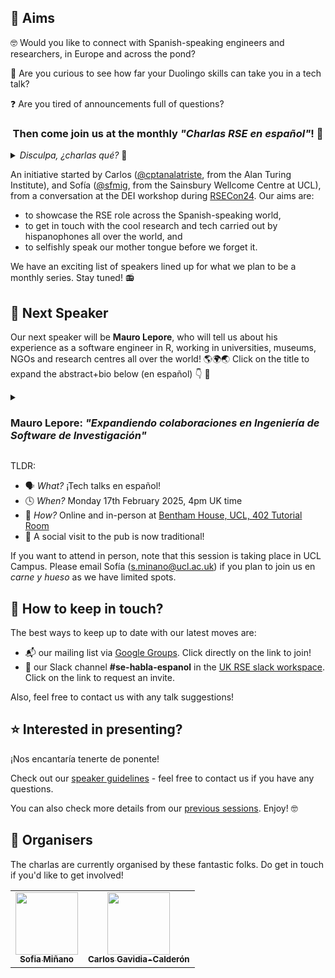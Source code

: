 <!-- ![banner](https://github.com/charlas-rse-espanol/.github/blob/main/profile/banner.png) -->

## 🎯 Aims 
🤓 Would you like to connect with Spanish-speaking engineers and researchers, in Europe and across the pond? 

🦉 Are you curious to see how far your Duolingo skills can take you in a tech talk? 

❓ Are you tired of announcements full of questions? 

<center>
<h3>Then come join us at the monthly <i>"Charlas RSE en español"</i>! 👏 
</h3>
</center>

<details>
<summary> <i> Disculpa, ¿charlas qué? </i> 🤔 </summary>

> RSE = research software engineer = ingeniero de software de investigación
>
> Si te gusta programar para la ciencia, o si te interesa cómo se hace software en la investigación, ¡sigue leyendo! 🚀
</details>


An initiative started by Carlos ([@cptanalatriste](https://github.com/cptanalatriste), from the Alan Turing Institute), and Sofía ([@sfmig](https://github.com/sfmig), from the Sainsbury Wellcome Centre at UCL), from a conversation at the DEI workshop during [RSECon24](https://rsecon24.society-rse.org/). Our aims are:
- to showcase the RSE role across the Spanish-speaking world, 
- to get in touch with the cool research and tech carried out by hispanophones all over the world, and 
- to selfishly speak our mother tongue before we forget it.

We have an exciting list of speakers lined up for what we plan to be a monthly series. Stay tuned! 📻


## 📢 Next Speaker
<!---
Our next talk is currently planned for mid-January 2025 - more details to follow soon!

In the meantime, maybe you can check the material from [previous sessions](https://github.com/charlas-rse-espanol/.github/blob/main/profile/schedule.md).
-->
Our next speaker will be **Mauro Lepore**, who will tell us about his experience as a software engineer in R, working in universities, museums, NGOs and research centres all over the world! 🌎🌍🌏 Click on the title to expand the abstract+bio below (en español) 👇 🧵

<details>
  <summary><h3> Mauro Lepore: <i>"Expandiendo colaboraciones en Ingeniería de Software de Investigación"</i></h3></summary>

> En esta presentación comparto mis experiencias al hacer la transición como Research Software Engineer (RSE) desde la academia hacia la industria. En la última década, desarrollé código para investigación en una universidad en Australia, un centro de investigación en Panamá, un museo en EE.UU., una ONG en Alemania y ahora una consultora enfocada en ciencia, ingeniería y estrategia de datos. Voy a compartir las necesidades que noté, y voy a explicar por qué creo que las personas que trabajamos en RSE podemos aportar mucho valor combinando experiencia en investigación e industria. Sin embargo, quisiera que mi experiencia sea solo un punto de partida y promover una discusión en la que podamos explorar más profundamente el valor que podemos aportar, especialmente en la comunidad hispanohablante: ¿Quiénes nos necesitan? ¿Dónde están? ¿Qué necesitan? ¿Cómo podemos ayudarlos?
>
> **Bio**: Trabajo en [ixpantia](http://ixpantia.com/) donde lidero la [práctica de RSE](https://www.ixpantia.com/es/blog/rse-es-ingenieria-de-software-de-investigacion). Soy un educador y desarrollador de software especializado en el ecosistema de R. Mantengo varios [paquetes de R de código abierto](https://www.r-pkg.org/search.html?q=maurolepore) y soy [editor asociado en rOpenSci](https://ropensci.org/author/mauro-lepore).
</details>

TLDR:
- 🗣 *What?* ¡Tech talks en español!
- 🕓 *When?* Monday 17th February 2025, 4pm UK time
- 📍 *How?* Online and in-person at [Bentham House, UCL, 402 Tutorial Room](https://maps.app.goo.gl/6cUMZvEKh7FyFtrP8)
- 💃 A social visit to the pub is now traditional!

If you want to attend in person, note that this session is taking place in UCL Campus. Please email Sofía ([s.minano@ucl.ac.uk](mailto:s.minano@ucl.ac.uk)) if you plan to join us en _carne y hueso_ as we have limited spots.


## 🦦 How to keep in touch?

The best ways to keep up to date with our latest moves are:
- 📬 our mailing list via [Google Groups](https://groups.google.com/g/rse-en-espaniol/). Click directly on the link to join!
- 💬 our Slack channel **#se-habla-espanol** in the [UK RSE slack workspace](https://ukrse.slack.com). Click on the link to request an invite.

Also, feel free to contact us with any talk suggestions!


## ⭐ Interested in presenting?
¡Nos encantaría tenerte de ponente!

Check out our [speaker guidelines](https://github.com/charlas-rse-espanol/.github/blob/main/profile/format.md) - feel free to contact us if you have any questions.

You can also check more details from our [previous sessions](https://github.com/charlas-rse-espanol/.github/blob/main/profile/schedule.md). Enjoy! 🤓


## 🤪 Organisers
The charlas are currently organised by these fantastic folks. Do get in touch if you'd like to get involved!
<!-- ALL-CONTRIBUTORS-LIST:START - Do not remove or modify this section -->
<!-- prettier-ignore-start -->
<!-- markdownlint-disable -->
<table>
  <tr>
	<td align="center">
		<a href="https://github.com/sfmig"><img src="https://avatars1.githubusercontent.com/u/33267254?v=4?s=100" width="100px;" alt=""/>
		<br />
			<sub> <b>Sofia Miñano</b> </sub>        
		</a>
		<br />
	</td>
	<!-- CONTRIBUTOR -->
	<td align="center">
		<a href="https://github.com/cptanalatriste"><img src="https://avatars.githubusercontent.com/u/1616531?v=4?s=100" width="100px;" alt=""/>
		<br />
			<sub> <b>Carlos Gavidia-Calderón</b> </sub>        
		</a>
		<br />
	</td>
	<!-- CONTRIBUTOR -->
  </tr>
</table>
<!-- markdownlint-restore -->
<!-- prettier-ignore-end -->

<!-- ALL-CONTRIBUTORS-LIST:END -->
